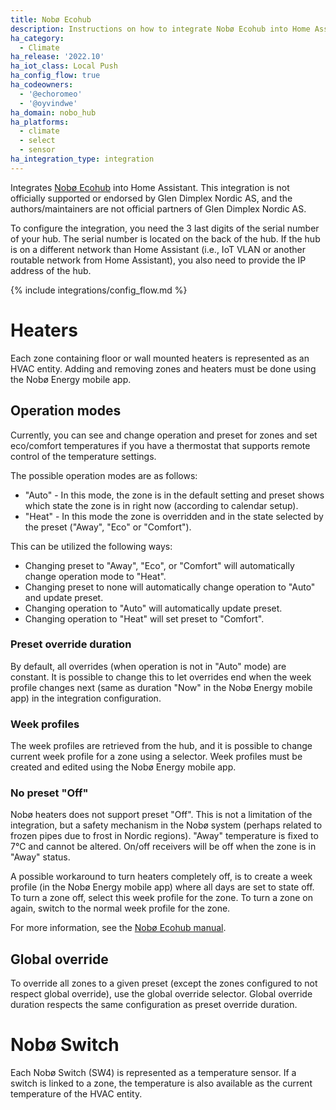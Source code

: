 ```yaml
---
title: Nobø Ecohub
description: Instructions on how to integrate Nobø Ecohub into Home Assistant.
ha_category:
  - Climate
ha_release: '2022.10'
ha_iot_class: Local Push
ha_config_flow: true
ha_codeowners:
  - '@echoromeo'
  - '@oyvindwe'
ha_domain: nobo_hub
ha_platforms:
  - climate
  - select
  - sensor
ha_integration_type: integration
---
```


Integrates [Nobø Ecohub](https://www.glendimplex.no/produkter/varmestyring/11123610/noboe-hub/c-77/p-330)
into Home Assistant. This integration is not officially supported or endorsed by Glen Dimplex Nordic AS,
and the authors/maintainers are not official partners of Glen Dimplex Nordic AS.

To configure the integration, you need the 3 last digits of the serial number of your hub. The serial number is located
on the back of the hub. If the hub is on a different network than Home Assistant (i.e., IoT VLAN or another routable network from Home Assistant), you also need to provide the IP address of the hub.

{% include integrations/config_flow.md %}

# Heaters

Each zone containing floor or wall mounted heaters is represented as an HVAC entity. Adding and removing zones
and heaters must be done using the Nobø Energy mobile app. 

## Operation modes

Currently, you can see and change operation and preset for zones and set eco/comfort temperatures if you have
a thermostat that supports remote control of the temperature settings.

The possible operation modes are as follows:

- "Auto" - In this mode, the zone is in the default setting and preset shows which state the zone is in right now
  (according to calendar setup).
- "Heat" - In this mode the zone is overridden and in the state selected by the preset ("Away", "Eco"
  or "Comfort").

This can be utilized the following ways:

- Changing preset to "Away", "Eco", or "Comfort" will automatically change operation mode to "Heat".
- Changing preset to none will automatically change operation to "Auto" and update preset.
- Changing operation to "Auto" will automatically update preset.
- Changing operation to "Heat" will set preset to "Comfort".

### Preset override duration

By default, all overrides (when operation is not in "Auto" mode) are constant. It is possible to change this
to  let overrides end when the week profile changes next (same as duration "Now" in the Nobø Energy mobile app)
in the integration configuration.

### Week profiles

The week profiles are retrieved from the hub, and it is possible to change current week profile for a zone
using a selector. Week profiles must be created and edited using the Nobø Energy mobile app.

### No preset "Off"

Nobø heaters does not support preset "Off". This is not a limitation of the integration, but a safety mechanism in the
Nobø system (perhaps related to frozen pipes due to frost in Nordic regions). 
"Away" temperature is fixed to 7°C and cannot be altered. On/off receivers will be off when the zone is in "Away" status.

A possible workaround to turn heaters completely off, is to create a week profile (in the Nobø Energy mobile app) where
all days are set to state off. To turn a zone off, select this week profile for the zone. To turn a zone on again,
switch to the normal week profile for the zone.

For more information, see the [Nobø Ecohub manual](https://help.nobo.no/en/user-manual/before-you-start/what-is-a-weekly-program/).

## Global override

To override all zones to a given preset (except the zones configured to not respect global override), use the global
override selector. Global override duration respects the same configuration as preset override duration.  

# Nobø Switch

Each Nobø Switch (SW4) is represented as a temperature sensor. If a switch is linked to a zone, the temperature is
also available as the current temperature of the HVAC entity.
